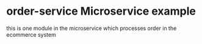 # order-service      Microservice example
this is one module in the microservice which processes order in the ecommerce system
